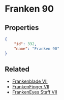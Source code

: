 # Franken 90

<no description available>

## Properties

```json
{
    "id": 332,
    "name": "Franken 90"
}
```

## Related

- [Frankenblade VII](../items/20003-frankenblade-vii.md)
- [FrankenFinger VII](../items/20012-frankenfinger-vii.md)
- [FrankenEyes Staff VII](../items/20013-frankeneyes-staff-vii.md)

